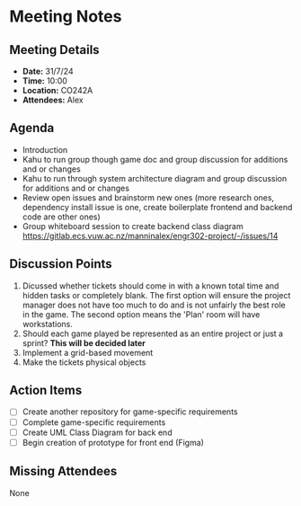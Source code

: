 # Meeting Notes

## Meeting Details
- **Date:** 31/7/24
- **Time:** 10:00
- **Location:** CO242A
- **Attendees:** Alex

## Agenda
- Introduction 
- Kahu to run group though game doc and group discussion for additions and or changes
- Kahu to run through system architecture diagram and group discussion for additions and or changes
- Review open issues and brainstorm new ones (more research ones, dependency install issue is one, create boilerplate frontend and backend code are other ones)
- Group whiteboard session to create backend class diagram https://gitlab.ecs.vuw.ac.nz/manninalex/engr302-project/-/issues/14

## Discussion Points
1. Dicussed whether tickets should come in with a known total time and hidden tasks or completely blank. The first option will ensure the project manager does not have too much to do and is not unfairly the best role in the game. The second option means the 'Plan' room will have workstations.
1. Should each game played be represented as an entire project or just a sprint? **This will be decided later**
1. Implement a grid-based movement
1. Make the tickets physical objects

## Action Items
- [ ] Create another repository for game-specific requirements
- [ ] Complete game-specific requirements
- [ ] Create UML Class Diagram for back end
- [ ] Begin creation of prototype for front end (Figma)

## Missing Attendees

None
